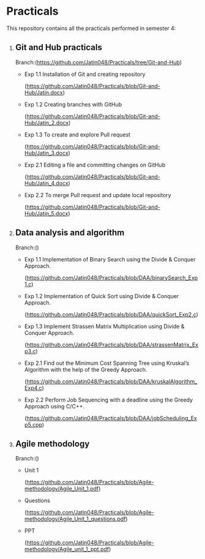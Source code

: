 # Practicals  
This repository contains all the practicals performed in semester 4:   

  1. ## Git and Hub practicals
     Branch:(https://github.com/Jatin048/Practicals/tree/Git-and-Hub)
     
     * Exp 1.1 Installation of Git and creating repository
       
       (https://github.com/Jatin048/Practicals/blob/Git-and-Hub/Jatin.docx)
     * Exp 1.2 Creating branches with GitHub
       
       (https://github.com/Jatin048/Practicals/blob/Git-and-Hub/Jatin_2.docx)
     * Exp 1.3 To create and explore Pull request
       
       (https://github.com/Jatin048/Practicals/blob/Git-and-Hub/Jatin_3.docx)
     * Exp 2.1 Editing a file and committing changes on GitHub
       
       (https://github.com/Jatin048/Practicals/blob/Git-and-Hub/Jatin_4.docx)
     * Exp 2.2 To merge Pull request and update  local repository
       
       (https://github.com/Jatin048/Practicals/blob/Git-and-Hub/Jatin_5.docx)

  2. ## Data analysis and algorithm
     Branch:()
     * Exp 1.1 Implementation of Binary Search using the Divide & Conquer Approach.
       
       (https://github.com/Jatin048/Practicals/blob/DAA/binarySearch_Exp1.c)
     * Exp 1.2 Implementation of Quick Sort using Divide & Conquer Approach.
       
       (https://github.com/Jatin048/Practicals/blob/DAA/quickSort_Exp2.c)
     * Exp 1.3 Implement Strassen Matrix Multiplication using Divide & Conquer Approach.
       
       (https://github.com/Jatin048/Practicals/blob/DAA/strassenMatrix_Exp3.c)
     * Exp 2.1 Find out the Minimum Cost Spanning Tree using Kruskal’s Algorithm with the help of the Greedy Approach.
       
       (https://github.com/Jatin048/Practicals/blob/DAA/kruskalAlgorithm_Exp4.c)
     * Exp 2.2 Perform Job Sequencing with a deadline using the Greedy Approach using C/C++.
       
       (https://github.com/Jatin048/Practicals/blob/DAA/jobScheduling_Exp5.cpp)

  3. ## Agile methodology
     Branch:()
     * Unit 1
       
       (https://github.com/Jatin048/Practicals/blob/Agile-methodology/Agile_Unit_1.pdf)
     * Questions
       
       (https://github.com/Jatin048/Practicals/blob/Agile-methodology/Agile_Unit_1_questions.pdf)
     * PPT
       
       (https://github.com/Jatin048/Practicals/blob/Agile-methodology/Agile_unit_1_ppt.pdf)
       

